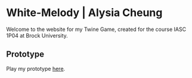 # White-Melody | Alysia Cheung

Welcome to the website for my Twine Game, created for the course IASC 1P04 at Brock University.

## Prototype

Play my prototype [here](prototype/WhiteMelody_Prototype.html).
